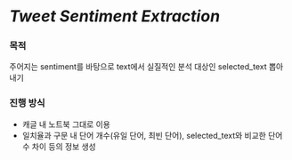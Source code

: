 # *Tweet Sentiment Extraction*

### 목적
주어지는 sentiment를 바탕으로 text에서 실질적인 분석 대상인 selected_text 뽑아내기

### 진행 방식
- 캐글 내 노트북 그대로 이용
- 일치율과 구문 내 단어 개수(유일 단어, 최빈 단어), selected_text와 비교한 단어 수 차이 등의 정보 생성

